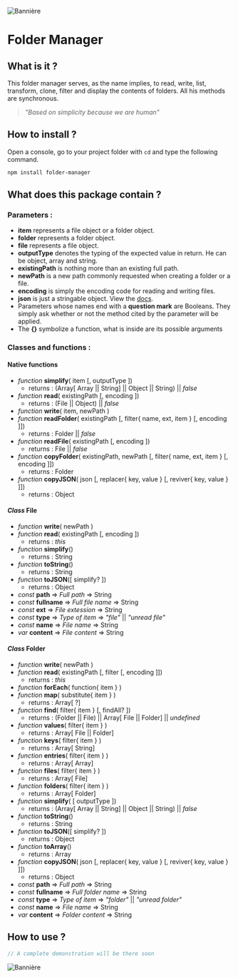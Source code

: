 ![Bannière](https://media.discordapp.net/attachments/554206505897951252/559258334067294218/barre.png?width=770&height=5)

# Folder Manager

## What is it ?

 This folder manager serves, as the name implies, to read, write, list, transform, clone, filter and display the contents of folders. All his methods are synchronous.

> *"Based on simplicity because we are human"*

## How to install ?

Open a console, go to your project folder with `cd` and type the following command.

```bash
npm install folder-manager
```

## What does this package contain ?

### Parameters :

- **item** represents a file object or a folder object.  
- **folder** represents a folder object.
- **file** represents a file object.
- **outputType** denotes the typing of the expected value in return. He can be object, array and string.  
- **existingPath** is nothing more than an existing full path.  
- **newPath** is a new path commonly requested when creating a folder or a file.  
- **encoding** is simply the encoding code for reading and writing files.  
- **json** is just a stringable object. View the [docs](https://developer.mozilla.org/en-US/docs/Web/JavaScript/Reference/Global_Objects/JSON/stringify).
- Parameters whose names end with a **question mark** are Booleans. They simply ask whether or not the method cited by the parameter will be applied.
- The **{}** symbolize a function, what is inside are its possible arguments

### Classes and functions :

#### Native functions

-  *function* **simplify**( item [, outputType ])  
	- returns : (Array[ Array || String] || Object || String) || *false*
- *function* **read**( existingPath [, encoding ])
	- returns : (File || Object) || *false*
- *function* **write**( item, newPath )
- *function* **readFolder**( existingPath [, filter{ name, ext, item } [, encoding ]])
	- returns : Folder || *false*
- *function* **readFile**( existingPath [, encoding ])
	- returns : File || *false*
- *function* **copyFolder**( existingPath, newPath [, filter{ name, ext, item } [, encoding ]])
	- returns : Folder
- *function* **copyJSON**( json [, replacer{ key, value } [, reviver{ key, value } ]])
	- returns : Object

#### *Class* File

- *function* **write**( newPath )
- *function* **read**( existingPath [, encoding ])
	- returns : *this*
- *function* **simplify**()
	- returns : String
- *function* **toString**()
	- returns : String
- *function* **toJSON**([ simplify? ])
	- returns : Object
- *const* **path** => *Full path* => String
- *const* **fullname** => *Full file name* => String
- *const* **ext** => *File extession* => String
- *const* **type** => *Type of item* => *"file"* || *"unread file"*
- *const* **name** => *File name* => String
- *var* **content** => *File content* => String

#### *Class* Folder

- *function* **write**( newPath )
- *function* **read**( existingPath [, filter [, encoding ]])
	- returns : *this*
- *function* **forEach**( function{ item } )
- *function* **map**( substitute{ item } )
	- returns : Array[ ?]
- *function* **find**( filter{ item } [, findAll? ])
	- returns : (Folder || File) || Array[ File || Folder] || *undefined*
- *function* **values**( filter{ item } )
	- returns : Array[ File || Folder]
- *function* **keys**( filter{ item } )
	- returns : Array[ String]
- *function* **entries**( filter{ item } )
	- returns : Array[ Array]
- *function* **files**( filter{ item } )
	- returns : Array[ File]
- *function* **folders**( filter{ item } )
	- returns : Array[ Folder]
- *function* **simplify**( [ outputType ])
	- returns : (Array[ Array || String] || Object || String) || *false*
- *function* **toString**()
	- returns : String
- *function* **toJSON**([ simplify? ])
	- returns : Object
- *function* **toArray**()
	- returns : Array
- *function* **copyJSON**( json [, replacer{ key, value } [, reviver{ key, value } ]])
	- returns : Object
- *const* **path** => *Full path* => String
- *const* **fullname** => *Full folder name* => String
- *const* **type** => *Type of item* => *"folder"* || *"unread folder"*
- *const* **name** => *File name* => String
- *var* **content** => *Folder content* => String

## How to use ?

```js
// A complete demonstration will be there soon
```

![Bannière](https://media.discordapp.net/attachments/554206505897951252/559258334067294218/barre.png?width=770&height=5)
